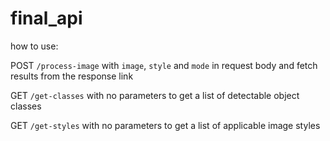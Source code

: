 # final_api

how to use: 

POST `/process-image` with `image`, `style` and `mode` in request body and fetch results from the response link

GET `/get-classes` with no parameters to get a list of detectable object classes

GET `/get-styles` with no parameters to get a list of applicable image styles